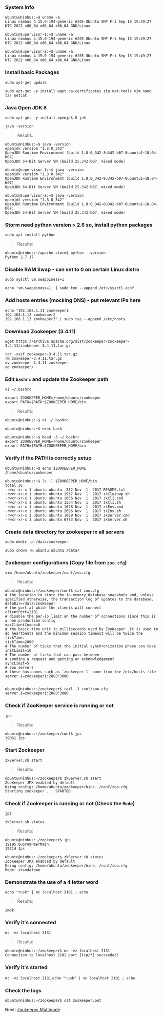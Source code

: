 ### System Info
```
ubuntu@nimbus:~$ uname -a
Linux nimbus 4.15.0-194-generic #205-Ubuntu SMP Fri Sep 16 19:49:27 UTC 2022 x86_64 x86_64 x86_64 GNU/Linux

ubuntu@supervisor-1:~$ uname -a
Linux nimbus 4.15.0-194-generic #205-Ubuntu SMP Fri Sep 16 19:49:27 UTC 2022 x86_64 x86_64 x86_64 GNU/Linux

ubuntu@supervisor-2:~$ uname -a
Linux nimbus 4.15.0-194-generic #205-Ubuntu SMP Fri Sep 16 19:49:27 UTC 2022 x86_64 x86_64 x86_64 GNU/Linux
```

### Install basic Packages
`sudo apt-get update`

`sudo apt-get -y install wget ca-certificates zip net-tools vim nano tar netcat`

### Java Open JDK 8
`sudo apt-get -y install openjdk-8-jdk`

`java -version`

> Results:
```
ubuntu@nimbus:~$ java -version
openjdk version "1.8.0_342"
OpenJDK Runtime Environment (build 1.8.0_342-8u342-b07-0ubuntu1~18.04-b07)
OpenJDK 64-Bit Server VM (build 25.342-b07, mixed mode)

ubuntu@supervisor-1:~$ java -version
openjdk version "1.8.0_342"
OpenJDK Runtime Environment (build 1.8.0_342-8u342-b07-0ubuntu1~18.04-b07)
OpenJDK 64-Bit Server VM (build 25.342-b07, mixed mode)

ubuntu@supervisor-2:~$ java -version
openjdk version "1.8.0_342"
OpenJDK Runtime Environment (build 1.8.0_342-8u342-b07-0ubuntu1~18.04-b07)
OpenJDK 64-Bit Server VM (build 25.342-b07, mixed mode)
```

### Storm need python version > 2.6 so, install python packages
`sudo apt install python`

> Results:
```
ubuntu@nimbus:~/apache-storm$ python --version
Python 2.7.17
```

### Disable RAM Swap - can set to 0 on certain Linux distro
`sudo sysctl vm.swappiness=1`

`echo 'vm.swappiness=1' | sudo tee --append /etc/sysctl.conf`

### Add hosts entries (mocking DNS) - put relevant IPs here
```
echo "192.168.1.11 zookeeper1
192.168.1.12 zookeeper2
192.168.1.13 zookeeper3" | sudo tee --append /etc/hosts
```

### Download Zookeeper (3.4.11)
```
wget https://archive.apache.org/dist/zookeeper/zookeeper-3.4.11/zookeeper-3.4.11.tar.gz

tar -xvzf zookeeper-3.4.11.tar.gz
rm zookeeper-3.4.11.tar.gz
mv zookeeper-3.4.11 zookeeper
cd zookeeper/
```

### Edit `bashrc` and update the Zookeeper path
`vi ~/.bashrc`

```
export ZOOKEEPER_HOME=/home/ubuntu/zookeeper
export PATH=$PATH:$ZOOKEEPER_HOME/bin
```

> Results:
```
ubuntu@nimbus:~$ vi ~/.bashrc

ubuntu@nimbus:~$ exec bash

ubuntu@nimbus:~$ head -3 ~/.bashrc
export ZOOKEEPER_HOME=/home/ubuntu/zookeeper
export PATH=$PATH:$ZOOKEEPER_HOME/bin
```

### Verify if the PATH is correctly setup

```
ubuntu@nimbus:~$ echo $ZOOKEEPER_HOME
/home/ubuntu/zookeeper

ubuntu@nimbus:~$ ls -l $ZOOKEEPER_HOME/bin
total 36
-rwxr-xr-x 1 ubuntu ubuntu  232 Nov  1  2017 README.txt
-rwxr-xr-x 1 ubuntu ubuntu 1937 Nov  1  2017 zkCleanup.sh
-rwxr-xr-x 1 ubuntu ubuntu 1056 Nov  1  2017 zkCli.cmd
-rwxr-xr-x 1 ubuntu ubuntu 1534 Nov  1  2017 zkCli.sh
-rwxr-xr-x 1 ubuntu ubuntu 1628 Nov  1  2017 zkEnv.cmd
-rwxr-xr-x 1 ubuntu ubuntu 2696 Nov  1  2017 zkEnv.sh
-rwxr-xr-x 1 ubuntu ubuntu 1089 Nov  1  2017 zkServer.cmd
-rwxr-xr-x 1 ubuntu ubuntu 6773 Nov  1  2017 zkServer.sh
```

### Create data directory for zookeeper in all servers
`sudo mkdir -p /data/zookeeper`

`sudo chown -R ubuntu:ubuntu /data/`


### Zookeeper configurations (Copy file from `zoo.cfg`)
`vim /home/ubuntu/zookeeper/conf/zoo.cfg`

> Results:
```
ubuntu@nimbus:~/zookeeper/conf$ cat zoo.cfg
# the location to store the in-memory database snapshots and, unless specified otherwise, the transaction log of updates to the database.
dataDir=/data/zookeeper
# the port at which the clients will connect
clientPort=2181
# disable the per-ip limit on the number of connections since this is a non-production config
maxClientCnxns=0
# the basic time unit in milliseconds used by ZooKeeper. It is used to do heartbeats and the minimum session timeout will be twice the tickTime.
tickTime=2000
# The number of ticks that the initial synchronization phase can take
initLimit=10
# The number of ticks that can pass between
# sending a request and getting an acknowledgement
syncLimit=5
# zoo servers
# these hostnames such as `zookeeper-1` come from the /etc/hosts file
server.1=zookeeper1:2888:3888


ubuntu@nimbus:~/zookeeper$ tail -1 conf/zoo.cfg
server.1=zookeeper1:2888:3888
```

### Check if ZooKeeper service is running or not
`jps`

> Results:
```
ubuntu@nimbus:~/zookeeper/conf$ jps
19061 Jps
```

### Start Zookeeper
`zkServer.sh start`

> Results:
```
ubuntu@nimbus:~/zookeeper$ zkServer.sh start
ZooKeeper JMX enabled by default
Using config: /home/ubuntu/zookeeper/bin/../conf/zoo.cfg
Starting zookeeper ... STARTED
```

### Check if Zookeeper is running or not (Check the `Mode`)
`jps`

`zkServer.sh status`

> Results:
```
ubuntu@nimbus:~/zookeeper$ jps
19195 QuorumPeerMain
19214 Jps

ubuntu@nimbus:~/zookeeper$ zkServer.sh status
ZooKeeper JMX enabled by default
Using config: /home/ubuntu/zookeeper/bin/../conf/zoo.cfg
Mode: standalone
```

### Demonstrate the use of a 4 letter word
`echo "ruok" | nc localhost 2181 ; echo`

> Results:
```
imok
```

### Verify it's connected
`nc -vz localhost 2181`

> Results:
```
ubuntu@nimbus:~/zookeeper$ nc -vz localhost 2181
Connection to localhost 2181 port [tcp/*] succeeded!
```

### Verify it's started
`nc -vz localhost 2181`
`echo "ruok" | nc localhost 2181 ; echo`

### Check the logs
`ubuntu@nimbus:~/zookeeper$ cat zookeeper.out`


Next: [Zookeeper Multinode](2-zookeeper-multinode.md)
